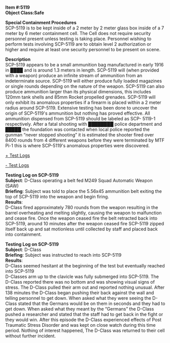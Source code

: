 **Item #:5119**  
**Object Class:Safe**

**Special Containment Procedures**  
SCP-5119 is to be kept inside of a 2 meter by 2 meter glass box inside of a 7 meter by 6 meter containment cell. The Cell does not require security personnel present unless testing is taking place. Personnel wishing to perform tests involving SCP-5119 are to obtain level 2 authorization or higher and require at least one security personnel to be present on scene.

**Description**  
SCP-5119 appears to be a small ammunition bag manufactured in early 1916 in ████ and is around 1.3 meters in length. SCP-5119 will (when provided with a weapon) produce an infinite stream of ammunition from an indeterminate source. SCP-5119 will either produce fully loaded magazines or single rounds depending on the nature of the weapon. SCP-5119 can also produce ammunition larger than its physical dimensions, this includes 120mm tank shells and 85mm Rocket propelled grenades. SCP-5119 will only exhibit its anomalous properties if a firearm is placed within a 2 meter radius around SCP-5119. Extensive testing has been done to uncover the origin of SCP-5119's ammunition but nothing has proved effective. All ammunition dispensed from SCP-5119 should be labeled as SCP- 5119-1 respectively. After a fatal shooting with ████████ police department and █████ the foundation was contacted when local police reported the gunman “never stopped shooting” it is estimated the shooter fired over 8400 rounds from 4 different weapons before they were terminated by MTF Pi-1 this is where SCP-5119's anomalous properties were discovered.

[+ Test Logs](javascript:;)

[\- Test Logs](javascript:;)

**Testing Log on SCP-5119**  
**Subject**: D-Class operating a belt fed M249 Squad Automatic Weapon (SAW)  
**Briefing**: Subject was told to place the 5.56x45 ammunition belt exiting the top of SCP-5119 into the weapon and begin firing.  
**Results**:  
D-Class fired approximately 780 rounds from the weapon resulting in the barrel overheating and melting slightly, causing the weapon to malfunction and cease fire. Once the weapon ceased fire the belt retracted back into SCP-5119, around 10 minutes after the weapon ceased fire SCP-5119 zipped itself back up and sat motionless until collected by staff and placed back into containment.

**Testing Log on SCP-5119**  
**Subject**: D-Class  
**Briefing**: Subject was instructed to reach into SCP-5119  
**Results**:  
D-Class seemed hesitant at the beginning of the test but eventually reached into SCP-5119  
D-Classes arm up to the clavicle was fully submerged into SCP-5119. The D-Class reported there was no bottom and was showing visual signs of stress. The D-Class pulled their arm out and reported nothing unusual. After 138 minutes the D-Class began pushing their back against the wall and telling personnel to get down. When asked what they were seeing the D-Class stated that the Germans would be on them in seconds and they had to get down. When asked what they meant by the “Germans” the D-Class pushed a researcher and stated that the staff had to get back in the fight or they would win. After this episode the D-Class experienced effects of Post Traumatic Stress Disorder and was kept on close watch during this time period. Nothing of interest happened, The D-Class was returned to their cell without further incident.